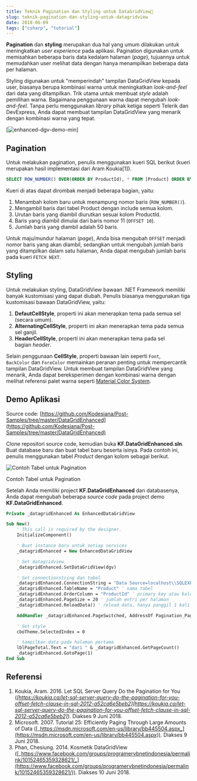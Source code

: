 ```yaml
---
title: Teknik Pagination dan Styling untuk DataGridView📑
slug: teknik-pagination-dan-styling-untuk-datagridview
date: 2018-06-09
tags: ["csharp", "tutorial"]
---
```


**Pagination** dan **styling** merupakan dua hal yang umum dilakukan untuk meningkatkan _user experience_ pada aplikasi. Pagination digunakan untuk memisahkan beberapa baris data kedalam halaman (*page*), tujuannya untuk memudahkan user melihat data dengan hanya menampilkan beberapa data per halaman.

Styling digunakan untuk "memperindah" tampilan DataGridView kepada user, biasanya berupa kombinasi warna untuk meningkatkan _look-and-feel_ dari data yang ditampilkan. Trik utama untuk membuat _style_ adalah pemilihan warna. Bagaimana penggunaan warna dapat mengubah _look-and-feel_. Tanpa perlu menggunakan _library_ pihak ketiga seperti Telerik dan DevExpress, Anda dapat membuat tampilan DataGridView yang menarik dengan kombinasi warna yang tepat.

[![enhanced-dgv-demo-min](/posts/2018/9/42081976985_c793f5c1c1_o.png)]

## Pagination

Untuk melakukan pagination, penulis menggunakan kueri SQL berikut (kueri merupakan hasil implementasi dari Aram Koukia\[1\]).

```sql
SELECT ROW_NUMBER() OVER(ORDER BY ProductId), * FROM [Product] ORDER BY [ProductId] OFFSET 10 ROWS FETCH NEXT 50 ROWS ONLY;
```

Kueri di atas dapat dirombak menjadi beberapa bagian, yaitu:

1. Menambah kolom baru untuk menampung nomor baris (`ROW_NUMBER()`).
2. Mengambil baris dari tabel Product dengan include semua kolom.
3. Urutan baris yang diambil diurutkan sesuai kolom ProductId.
4. Baris yang diambil dimulai dari baris nomor 11 (`OFFSET 10`).
5. Jumlah baris yang diambil adalah 50 baris.

Untuk maju/mundur halaman (*page*), Anda bisa mengubah `OFFSET` menjadi nomor baris yang akan diambil, sedangkan untuk mengubah jumlah baris yang ditampilkan dalam satu halaman, Anda dapat mengubah jumlah baris pada kueri `FETCH NEXT`.

## Styling

Untuk melakukan styling, DataGridView bawaan .NET Framework memiliki banyak kustomisasi yang dapat diubah. Penulis biasanya menggunakan tiga kustomisasi bawaan DataGridView, yaitu:

1. **DefautCellStyle**, properti ini akan menerapkan tema pada semua sel (secara umum).
2. **AlternatingCellStyle**, properti ini akan menerapkan tema pada semua sel ganjil.
3. **HeaderCellStyle**, properti ini akan menerapkan tema pada sel bagian _header_.

Selain penggunaan **CellStyle**, properti bawaan lain seperti `Font`, `BackColor` dan `ForeColor` memainkan peranan penting untuk mempercantik tampilan DataGridView. Untuk membuat tampilan DataGridView yang menarik, Anda dapat bereksperimen dengan kombinasi warna dengan melihat referensi palet warna seperti [Material Color System](https://material.io/design/color/the-color-system.html).

## Demo Aplikasi

Source code:
[https://github.com/Kodesiana/Post-Samples/tree/master/DataGridEnhanced](https://github.com/Kodesiana/Post-Samples/tree/master/DataGridEnhanced)

Clone repositori source code, kemudian buka **KF.DataGridEnhanced.sln**. Buat database baru dan buat tabel baru beserta isinya. Pada contoh ini, penulis menggunakan tabel _Product_ dengan kolom sebagai berikut.

![Contoh Tabel untuk Pagination](/posts/2018/9/42265141214_37dcf83fae_o_d.png)

Contoh Tabel untuk Pagination

Setelah Anda memiliki project **KF.DataGridEnhanced** dan databasenya, Anda dapat mengubah beberapa _source code_ pada project demo **KF.DataGridEnhanced**.

```vb
Private _datagridEnhanced As EnhancedDataGridView

Sub New()
    ' This call is required by the designer.
    InitializeComponent()

    ' Buat instance baru untuk setiap services
    _datagridEnhanced = New EnhancedDataGridView

    ' Set datagridview
    _datagridEnhanced.SetDataGridView(dgv)

    ' Set connectionstring dan tabel
    _datagridEnhanced.ConnectionString = "Data Source=localhost\\SQLEXPRESS;Initial Catalog=WiyataBhakti;Integrated Security=True"
    _datagridEnhanced.TableName = "Product" ' nama tabel
    _datagridEnhanced.OrderColumn = "ProductId" ' primary key atau kolom lain untuk ordering
    _datagridEnhanced.PageSize = 20 ' jumlah entri per halaman
    _datagridEnhanced.ReloadData() ' reload data, hanya panggil 1 kali sebelum ambil data

    AddHandler _datagridEnhanced.PageSwitched, AddressOf Pagination_PageSwitched ' event handler halaman

    ' Set style
    cboTheme.SelectedIndex = 0

    ' tampilkan data pada halaman pertama
    lblPageTotal.Text = "dari " & _datagridEnhanced.GetPageCount()
    _datagridEnhanced.GotoPage(1)
End Sub
```

## Referensi

1. Koukia, Aram. 2016. Let SQL Server Query Do the Pagination for You (_[https://koukia.ca/let-sql-server-query-do-the-pagination-for-you-offset-fetch-clause-in-sql-2012-a52ca6e5beb2](https://koukia.ca/let-sql-server-query-do-the-pagination-for-you-offset-fetch-clause-in-sql-2012-a52ca6e5beb2)_). Diakses 9 Juni 2018.
2. Microsoft. 2007. Tutorial 25: Efficiently Paging Through Large Amounts of Data ([_https://msdn.microsoft.com/en-us/library/bb445504.aspx_](https://msdn.microsoft.com/en-us/library/bb445504.aspx)). Diakses 9 Juni 2018.
3. Phan, Chesiung. 2014. Kosmetik DataGridView ([_https://www.facebook.com/groups/programervbnetindonesia/permalink/10152465359328621/_](https://www.facebook.com/groups/programervbnetindonesia/permalink/10152465359328621/)). Diakses 10 Juni 2018.
